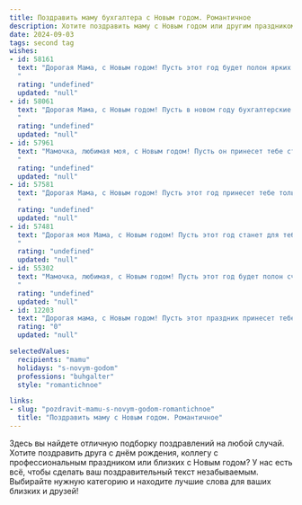 ```yaml
---
title: Поздравить маму бухгалтера с Новым годом. Романтичное
description: Хотите поздравить маму с Новым годом или другим праздником? Наш ИИ создаст незабываемое поздравление, а вы обязательно выделитесь среди других.  
date: 2024-09-03
tags: second tag
wishes:
- id: 58161
  text: "Дорогая Мама, с Новым годом! Пусть этот год будет полон ярких моментов, счастливых мгновений и финансового благополучия, как твой безупречный баланс! Желаю тебе крепкого здоровья, любви и, конечно же, чудесных новогодних подарков!
  "
  rating: "undefined"
  updated: "null"
- id: 58061
  text: "Дорогая Мама, с Новым годом! Пусть в новом году бухгалтерские отчеты сияют успехом, а в твоей жизни будет столько же тепла и любви, сколько ты вкладываешь в свою работу. Ты - настоящая волшебница, которая творит финансовые чудеса!
  "
  rating: "undefined"
  updated: "null"
- id: 57961
  text: "Мамочка, любимая моя, с Новым годом! Пусть он принесет тебе столько же радости, сколько ты приносишь в нашу жизнь. Я безмерно благодарен за твою заботу, за твою мудрость, за твою любовь. Пусть цифры в бухгалтерской отчетности всегда радуют тебя, а Новый год станет началом новой, прекрасной истории.
  "
  rating: "undefined"
  updated: "null"
- id: 57581
  text: "Дорогая Мама, с Новым годом! Пусть этот год принесет тебе только радость, удачу и финансовое благополучие – ведь ты, как настоящий бухгалтер, умеешь искусно управлять не только цифрами, но и своей жизнью. Пусть твоя душа всегда будет полна света и тепла, а сердце – любовью.
  "
  rating: "undefined"
  updated: "null"
- id: 57481
  text: "Дорогая моя Мама, с Новым годом! Пусть этот год станет для тебя временем волшебных мгновений, радостных встреч и исполнения всех желаний. Пусть твой талант бухгалтера приносит тебе не только успех, но и удовлетворение от твоей работы. Спасибо за твою безграничную любовь и заботу, ты — самый дорогой человек в моей жизни. С Новым годом!
  "
  rating: "undefined"
  updated: "null"
- id: 55302
  text: "Мамочка, любимая, с Новым годом! Пусть этот год будет полон счастья, любви и финансового благополучия, как идеально выверенная бухгалтерская отчетность. Желаю тебе крепкого здоровья, позитивных эмоций и чтобы все твои мечты сбылись!
  "
  rating: "undefined"
  updated: "null"
- id: 12203
  text: "Дорогая мама, с Новым годом! Пусть этот праздник принесет тебе не только радость и тепло семейного очага, но и вдохновение на новые свершения. Ты всегда была для меня примером профессионализма и преданности своему делу, и я благодарю тебя за твою мудрость и заботу. Пусть в этом году все твои планы будут реализованы, а жизнь будет щедра на приятные сюрпризы. С любовью и уважением, твой ребенок."
  rating: "0"
  updated: "null"

selectedValues:
  recipients: "mamu"
  holidays: "s-novym-godom"
  professions: "buhgalter"
  style: "romantichnoe"

links:
- slug: "pozdravit-mamu-s-novym-godom-romantichnoe"
  title: "Поздравить маму с Новым годом. Романтичное"
---
```


Здесь вы найдете отличную подборку поздравлений на любой случай. 
Хотите поздравить друга с днём рождения, коллегу с профессиональным праздником или близких с Новым годом? У нас есть всё, чтобы сделать ваш поздравительный текст незабываемым. Выбирайте нужную категорию и находите лучшие слова для ваших близких и друзей!
